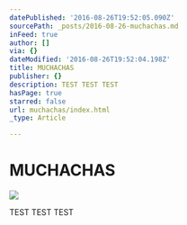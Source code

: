 ```yaml
---
datePublished: '2016-08-26T19:52:05.090Z'
sourcePath: _posts/2016-08-26-muchachas.md
inFeed: true
author: []
via: {}
dateModified: '2016-08-26T19:52:04.198Z'
title: MUCHACHAS
publisher: {}
description: TEST TEST TEST
hasPage: true
starred: false
url: muchachas/index.html
_type: Article

---
```

# MUCHACHAS
![](https://the-grid-user-content.s3-us-west-2.amazonaws.com/6563490e-958c-4738-9787-17d650fd20ef.jpg)

TEST TEST TEST